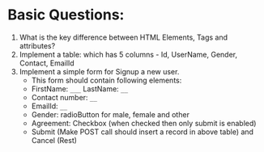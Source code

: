 # Basic Questions:

1. What is the key difference between HTML Elements, Tags and attributes?
2. Implement a table: which has 5 columns - Id, UserName, Gender, Contact, EmailId
3. Implement a simple form for Signup a new user.
   - This form should contain following elements:
   - FirstName: `___` LastName: `__`
   - Contact number: `__`
   - EmailId: `__`
   - Gender: radioButton for male, female and other
   - Agreement: Checkbox (when checked then only submit is enabled)
   - Submit (Make POST call should insert a record in above table) and Cancel (Rest)
